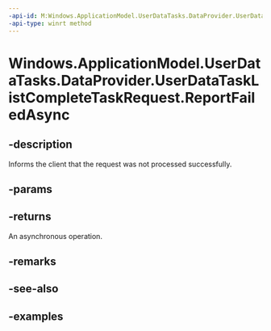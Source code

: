 ```yaml
---
-api-id: M:Windows.ApplicationModel.UserDataTasks.DataProvider.UserDataTaskListCompleteTaskRequest.ReportFailedAsync
-api-type: winrt method
---
```


<!-- Method syntax.
public IAsyncAction UserDataTaskListCompleteTaskRequest.ReportFailedAsync()
-->

# Windows.ApplicationModel.UserDataTasks.DataProvider.UserDataTaskListCompleteTaskRequest.ReportFailedAsync

## -description
Informs the client that the request was not processed successfully.

## -params

## -returns
An asynchronous operation.

## -remarks

## -see-also

## -examples
